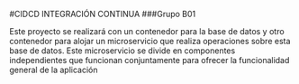 #CIDCD INTEGRACIÓN CONTINUA
###Grupo B01

Este proyecto se realizará con un contenedor para la base de datos y  otro contenedor para alojar un microservicio que realiza operaciones sobre esta base de datos.
Este microservicio se divide en componentes independientes que funcionan conjuntamente para ofrecer la funcionalidad general de la aplicación
